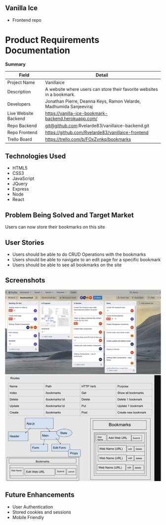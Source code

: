 ## Vanilla Ice

- Frontend repo

# Product Requirements Documentation

**Summary**

| Field | Detail |
|--------|-----|
| Project Name | Vanillaice|
| Description | A website where users can store their favorite websites in a bookmark.|
| Developers | Jonathan Pierre, Deanna Keys, Ramon Velarde, Madhumida Sanjeeviraj |
| Live Website Backend | https://vanilla-ice-bookmark-backend.herokuapp.com/ |
| Repo Backend|  git@github.com:Rvelarde83/vanillaice-backend.git |
| Repo Frontend| https://github.com/Rvelarde83/vanillaice-frontend |
| Trello Board |https://trello.com/b/FOxZvnkq/bookmarks |

## Technologies Used
- HTML5                  
- CSS3                   
- JavaScript             
- JQuery
- Express
- Node
- React 

## Problem Being Solved and Target Market
Users can now store their bookmarks on this site

## User Stories
- Users should be able to do CRUD Operations with the bookmarks 
- Users should be able to navigate to an edit page for a specific bookmark
- Users should be able to see all bookmarks on the site

## Screenshots

![Vanillaice TrelloBoard](./23A1674C-60F0-44F0-9402-785A698E5CC8.jpeg)
![Vanillaice Schema](./1FF11F6F-BAA4-4759-AC52-C972731C3379.jpeg)

## Future Enhancements
- User Authentication
- Stored cookies and sessions
- Mobile Friendly
